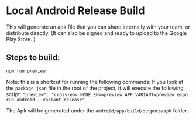 # Local Android Release Build

This will generate an apk file that you can share internally with your team, or distribute directly. (It can also be signed and ready to upload to the Google Play Store. )

## Steps to build:

```
npm run preview
```

Note: this is a shortcut for running the following commands:
If you look at the `package.json` file in the root of the project, it will execute the following script:
`"preview": "cross-env NODE_ENV=preview APP_VARIANT=preview expo run android --variant release"`

The Apk will be generated under the `android/app/build/outputs/apk` folder.
